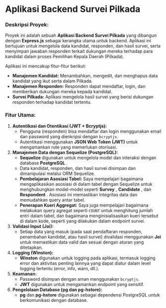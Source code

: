 
# Aplikasi Backend Survei Pilkada

### Deskripsi Proyek:

Proyek ini adalah sebuah **Aplikasi Backend Survei Pilkada** yang dibangun dengan **Express.js** sebagai kerangka utama untuk backend. Aplikasi ini bertujuan untuk mengelola data kandidat, responden, dan hasil survei, serta menyimpan jawaban responden terkait dukungan mereka terhadap para kandidat dalam proses Pemilihan Kepala Daerah (Pilkada).

Aplikasi ini mencakup fitur-fitur berikut:

* **Manajemen Kandidat:** Menambahkan, mengedit, dan menghapus data kandidat yang ikut serta dalam Pilkada.
* **Manajemen Responden:** Responden dapat mendaftar, login, dan memberikan dukungan mereka kepada kandidat.
* **Survei Pilkada:** Aplikasi mengelola hasil survei yang berisi dukungan responden terhadap kandidat tertentu.

### Fitur Utama:

1. **Autentikasi dan Otentikasi (JWT + Bcryptjs):**
   * Pengguna (responden) bisa mendaftar dan login menggunakan email dan password yang dienkripsi dengan `bcryptjs`.
   * Autentikasi menggunakan **JSON Web Token (JWT)** untuk mengamankan rute yang memerlukan otorisasi.
2. **Manajemen Data dengan Sequelize (PostgreSQL):**
   * **Sequelize** digunakan untuk mengelola model dan interaksi dengan database  **PostgreSQL** .
   * Data kandidat, responden, dan hasil survei disimpan dan dimanipulasi melalui ORM Sequelize.
   * **Pembelajaran Asosiasi Tabel:** Saya mempelajari bagaimana mengaplikasikan asosiasi di dalam tabel dengan Sequelize untuk menghubungkan model-model seperti  **Survey** ,  **Candidate** , dan  **Respondent** . Asosiasi ini memastikan integritas data dan memudahkan query antar tabel.
   * **Penerapan Kueri Aggregat:** Saya juga mempelajari bagaimana melakukan query agregat seperti `COUNT` untuk menghitung jumlah entri dalam tabel, dan bagaimana menginisialisasikan kueri tersebut di dalam kode, seperti yang dilakukan dalam endpoint survei.
3. **Validasi Input (Joi):**
   * Setiap data yang masuk (pada saat pendaftaran responden, penambahan kandidat, atau hasil survei) divalidasi menggunakan **Joi** untuk memastikan data valid dan sesuai dengan aturan yang ditetapkan.
4. **Logging (Winston):**
   * **Winston** digunakan untuk logging pada aplikasi, termasuk logging error dan aktivitas penting lainnya yang dapat diatur dalam level logging tertentu (error, info, warn, dll.).
5. **Keamanan:**
   * Password disimpan dengan aman menggunakan `bcryptjs`.
   * **JWT** digunakan untuk mengamankan endpoint yang sensitif.
6. **Pengelolaan Database (pg dan pg-hstore):**
   * **pg** dan **pg-hstore** digunakan sebagai dependensi PostgreSQL untuk berkomunikasi dengan database.
